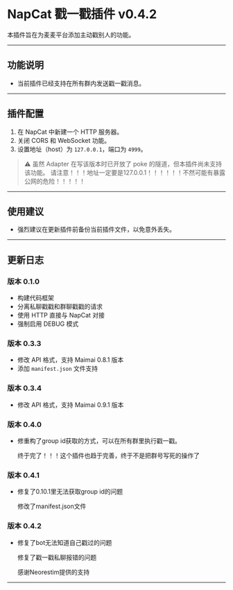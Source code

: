 # NapCat 戳一戳插件 v0.4.2

本插件旨在为麦麦平台添加主动戳别人的功能。

---

## 功能说明

- 当前插件已经支持在所有群内发送戳一戳消息。

---

## 插件配置

1. 在 NapCat 中新建一个 HTTP 服务器。
2. 关闭 CORS 和 WebSocket 功能。
3. 设置地址（host）为 `127.0.0.1`，端口为 `4999`。

> ⚠️ 虽然 Adapter 在写该版本时已开放了 poke 的隧道，但本插件尚未支持该功能。
    请注意！！！地址一定要是127.0.0.1！！！！！！不然可能有暴露公网的危险！！！！！

---

## 使用建议

- 强烈建议在更新插件前备份当前插件文件，以免意外丢失。

---

## 更新日志

### 版本 0.1.0

- 构建代码框架
- 分离私聊戳戳和群聊戳戳的请求
- 使用 HTTP 直接与 NapCat 对接
- 强制启用 DEBUG 模式

### 版本 0.3.3

- 修改 API 格式，支持 Maimai 0.8.1 版本
- 添加 `manifest.json` 文件支持

### 版本 0.3.4

- 修改 API 格式，支持 Maimai 0.9.1 版本

### 版本 0.4.0

- 修重构了group id获取的方式，可以在所有群里执行戳一戳。

  终于完了！！！这个插件也趋于完善，终于不是把群号写死的操作了


### 版本 0.4.1

- 修复了0.10.1里无法获取group id的问题
  
  修改了manifest.json文件

### 版本 0.4.2

- 修复了bot无法知道自己戳过的问题

  修复了戳一戳私聊报错的问题

  感谢Neorestim提供的支持

---


